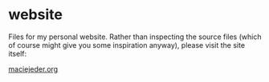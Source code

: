 # website

Files for my personal website. Rather than inspecting the source files (which of course might give you some inspiration anyway), please visit the site itself:

[maciejeder.org](http://maciejeder.org/)